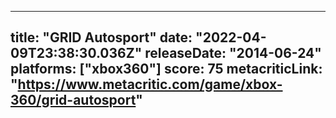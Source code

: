 
---
title: "GRID Autosport"
date: "2022-04-09T23:38:30.036Z"
releaseDate: "2014-06-24"
platforms: ["xbox360"]
score: 75
metacriticLink: "https://www.metacritic.com/game/xbox-360/grid-autosport"
---
